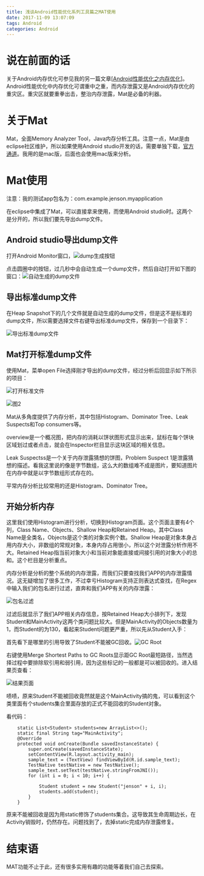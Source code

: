 ```yaml
---
title: 浅谈Android性能优化系列工具篇之MAT使用
date: 2017-11-09 13:07:09
tags: Android
categories: Android
---
```


# 说在前面的话

关于Android内存优化可参见我的另一篇文章[[Android性能优化之内存优化](http://www.jensondev.me/2017/04/21/Android%E6%80%A7%E8%83%BD%E4%BC%98%E5%8C%96%E4%B9%8B%E5%86%85%E5%AD%98%E4%BC%98%E5%8C%96/)]。Android性能优化中内存优化可谓重中之重，而内存泄露又是Android内存优化的重灾区。重灾区就要重拳出击，整治内存泄露，Mat是必备的利器。

<!-- more -->

# 关于Mat

Mat，全面Memory Analyzer Tool，Java内存分析工具。注意一点，Mat是由eclipse社区维护，所以如果使用Android studio开发的话，需要单独下载，[官方通道](http://www.eclipse.org/mat/downloads.php)。我用的是mac版，后面也会使用mac版来分析。

# Mat使用

注意：我的测试app包名为：com.example.jenson.myapplication

在eclipse中集成了Mat，可以直接拿来使用，而使用Android studio时。这两个是分开的，所以我们要先导出dump文件。

## Android studio导出dump文件

打开Android Monitor窗口，![dump生成按钮](http://othg5ggzi.bkt.clouddn.com/dump%E7%94%9F%E6%88%90%E6%8C%89%E9%92%AE.png)

点击圆圈中的按钮，过几秒中会自动生成一个dump文件，然后自动打开如下图的窗口：![自动生成的dump文件](http://othg5ggzi.bkt.clouddn.com/%E8%87%AA%E5%8A%A8%E7%94%9F%E6%88%90%E7%9A%84dump%E6%96%87%E4%BB%B6.png)



## 导出标准dump文件

在Heap Snapshot下的几个文件就是自动生成的dump文件，但是这不是标准的dump文件，所以需要选择文件右键导出标准dump文件，保存到一个目录下：

![导出标准dump文件](http://othg5ggzi.bkt.clouddn.com/%E5%AF%BC%E5%87%BA%E6%A0%87%E5%87%86dump%E6%96%87%E4%BB%B6.png)





## Mat打开标准dump文件

使用Mat，菜单open File选择刚才导出的dump文件，经过分析后回显示如下所示的项目：

![打开标准文件](http://othg5ggzi.bkt.clouddn.com/%E6%89%93%E5%BC%80%E6%A0%87%E5%87%86%E6%96%87%E4%BB%B6.png)



![图2](http://othg5ggzi.bkt.clouddn.com/%E5%B1%8F%E5%B9%95%E5%BF%AB%E7%85%A7%202017-04-27%20%E4%B8%8B%E5%8D%882.21.48.png)



Mat从多角度提供了内存分析，其中包括Histogram、Dominator Tree、Leak Suspects和Top consumers等。

overview是一个概况图，把内存的消耗以饼状图形式显示出来，鼠标在每个饼块区域划过或者点击，就会在Inspector栏目显示这块区域的相关信息。

Leak Suspectss是一个关于内存泄露猜想的饼图，Problem Suspect 1是泄露猜想的描述。看我这里说的像是字节数组，这么大的数组难不成是图片，要知道图片在内存中就是以字节数组形式存在的。

平常内存分析比较常用的还是Histogram、Dominator Tree。

## 开始分析内存

这里我们使用Histogram进行分析，切换到Histogram页面。这个页面主要有4个列，Class Name、Objects、Shallow Heap和Retained Heap。其中Class Name是全类名，Objects是这个类的对象实例个数。Shallow Heap是对象本身占用内存大小，非数组的常规对象，本身内存占用很小，所以这个对泄露分析作用不大。Retained Heap指当前对象大小和当前对象能直接或间接引用的对象大小的总和。这个栏目是分析重点。

内存分析是分析的整个系统的内存泄露，而我们只要查找我们APP的内存泄露情况。这无疑增加了很多工作，不过幸亏Histogram支持正则表达式查找，在Regex中输入我们的包名进行过滤，直奔和我们APP有关的内存泄露：

![包名过滤](http://othg5ggzi.bkt.clouddn.com/%E5%8C%85%E5%90%8D%E8%BF%87%E6%BB%A4.png)

过滤后就显示了我们APP相关内存信息，按Retained Heap大小排列下，发现Student和MainActivity这两个类问题比较大。但是MainActivity的Objects数量为1，而Student的为130，看起来Student问题更严重，所以先从Student入手：

首先看下是哪里的引用导致了Student不能被GC回收。![GC Root](http://othg5ggzi.bkt.clouddn.com/GC%20Root.png)

右键使用Merge Shortest Paths to GC Roots显示距GC Root最短路径，当然选择过程中要排除软引用和弱引用，因为这些标记的一般都是可以被回收的。进入结果页查看：

![结果页面](http://othg5ggzi.bkt.clouddn.com/%E7%BB%93%E6%9E%9C%E9%A1%B5%E9%9D%A2.png)

啧啧，原来Student不能被回收竟然就是这个MainActivity搞的鬼，可以看到这个类里面有个students集合里面存放的正式不能回收的Student对象。

看代码：

```
    static List<Student> students=new ArrayList<>();
    static final String tag="MainActivity";
    @Override
    protected void onCreate(Bundle savedInstanceState) {
        super.onCreate(savedInstanceState);
        setContentView(R.layout.activity_main);
        sample_text = (TextView) findViewById(R.id.sample_text);
        TestNative testNative = new TestNative();
        sample_text.setText(testNative.stringFromJNI());
        for (int i = 0; i < 10; i++) {

            Student student = new Student("jenson" + i, i);
            students.add(student);
        }
    }
```

原来不能被回收是因为用static修饰了students集合。这导致其生命周期边长，在Activity销毁时，仍然存在。问题找到了，去掉static完成内存泄露修复。

# 结束语

MAT功能不止于此，还有很多实用有趣的功能等着我们自己去探索。